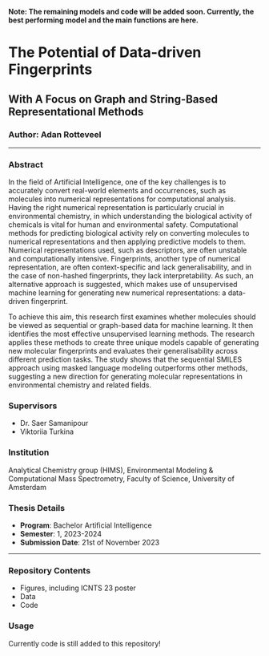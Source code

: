 **Note: The remaining models and code will be added soon. Currently, the best performing model and the main functions are here.**

# The Potential of Data-driven Fingerprints
## With A Focus on Graph and String-Based Representational Methods

### Author: Adan Rotteveel

---

### Abstract
In the field of Artificial Intelligence, one of the key challenges is to accurately convert real-world elements and occurrences, such as molecules into numerical representations for computational analysis. Having the right numerical representation is particularly crucial in environmental chemistry, in which understanding the biological activity of chemicals is vital for human and environmental safety. Computational methods for predicting biological activity rely on converting molecules to numerical representations and then applying predictive models to them. Numerical representations used, such as descriptors, are often unstable and computationally intensive. Fingerprints, another type of numerical representation, are often context-specific and lack generalisability, and in the case of non-hashed fingerprints, they lack interpretability. As such, an alternative approach is suggested, which makes use of unsupervised machine learning for generating new numerical representations: a data-driven fingerprint.

To achieve this aim, this research first examines whether molecules should be viewed as sequential or graph-based data for machine learning. It then identifies the most effective unsupervised learning methods. The research applies these methods to create three unique models capable of generating new molecular fingerprints and evaluates their generalisability across different prediction tasks. The study shows that the sequential SMILES approach using masked language modeling outperforms other methods, suggesting a new direction for generating molecular representations in environmental chemistry and related fields.

### Supervisors
- Dr. Saer Samanipour
- Viktoriia Turkina

### Institution
Analytical Chemistry group (HIMS), Environmental Modeling & Computational Mass Spectrometry, Faculty of Science, University of Amsterdam

### Thesis Details
- **Program**: Bachelor Artificial Intelligence
- **Semester**: 1, 2023-2024
- **Submission Date**: 21st of November 2023
---

### Repository Contents
- Figures, including ICNTS 23 poster
- Data
- Code


### Usage
Currently code is still added to this repository!

